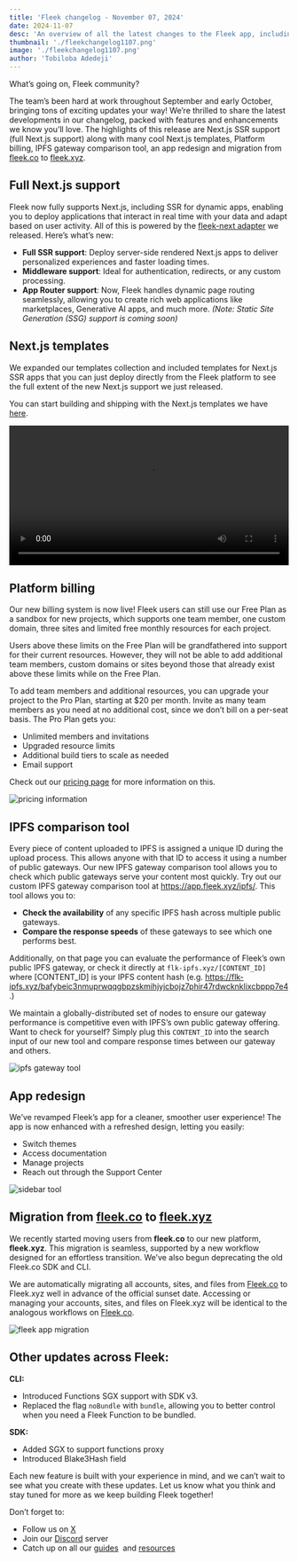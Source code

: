 ```yaml
---
title: 'Fleek changelog - November 07, 2024'
date: 2024-11-07
desc: 'An overview of all the latest changes to the Fleek app, including Next.js SSR support, billing support, migration from fleek.co to fleek.xyz and more'
thumbnail: './fleekchangelog1107.png'
image: './fleekchangelog1107.png'
author: 'Tobiloba Adedeji'
---
```


What’s going on, Fleek community?

The team’s been hard at work throughout September and early October, bringing tons of exciting updates your way! We’re thrilled to share the latest developments in our changelog, packed with features and enhancements we know you’ll love. The highlights of this release are Next.js SSR support (full Next.js support) along with many cool Next.js templates, Platform billing, IPFS gateway comparison tool, an app redesign and migration from [fleek.co](http://fleek.co) to [fleek.xyz](http://fleek.xyz).

## Full Next.js support

Fleek now fully supports Next.js, including SSR for dynamic apps, enabling you to deploy applications that interact in real time with your data and adapt based on user activity. All of this is powered by the [fleek-next adapter](https://fleek.xyz/docs/cli/fleek-next-adapter/) we released. Here’s what’s new:

- **Full SSR support**: Deploy server-side rendered Next.js apps to deliver personalized experiences and faster loading times.
- **Middleware support**: Ideal for authentication, redirects, or any custom processing.
- **App Router support**: Now, Fleek handles dynamic page routing seamlessly, allowing you to create rich web applications like marketplaces, Generative AI apps, and much more. _(Note: Static Site Generation (SSG) support is coming soon)_

## Next.js templates

We expanded our templates collection and included templates for Next.js SSR apps that you can just deploy directly from the Fleek platform to see the full extent of the new Next.js support we just released.

You can start building and shipping with the Next.js templates we have [here](https://app.fleek.xyz).

<video width="100%" height="auto" autoplay loop controls>
  <source src="./nextjs-templates.mp4" type="video/mp4" />
  Your browser does not support the video tag
</video>

## Platform billing

Our new billing system is now live! Fleek users can still use our Free Plan as a sandbox for new projects, which supports one team member, one custom domain, three sites and limited free monthly resources for each project.

Users above these limits on the Free Plan will be grandfathered into support for their current resources. However, they will not be able to add additional team members, custom domains or sites beyond those that already exist above these limits while on the Free Plan.

To add team members and additional resources, you can upgrade your project to the Pro Plan, starting at $20 per month. Invite as many team members as you need at no additional cost, since we don’t bill on a per-seat basis. The Pro Plan gets you:

- Unlimited members and invitations
- Upgraded resource limits
- Additional build tiers to scale as needed
- Email support

Check out our [pricing page](https://fleek.xyz/pricing) for more information on this.

![pricing information](./billing.png)

## IPFS comparison tool

Every piece of content uploaded to IPFS is assigned a unique ID during the upload process. This allows anyone with that ID to access it using a number of public gateways. Our new IPFS gateway comparison tool allows you to check which public gateways serve your content most quickly. Try out our custom IPFS gateway comparison tool at https://app.fleek.xyz/ipfs/. This tool allows you to:

- **Check the availability** of any specific IPFS hash across multiple public gateways.
- **Compare the response speeds** of these gateways to see which one performs best.

Additionally, on that page you can evaluate the performance of Fleek’s own public IPFS gateway, or check it directly at `flk-ipfs.xyz/[CONTENT_ID]` where [CONTENT_ID] is your IPFS content hash (e.g. https://flk-ipfs.xyz/bafybeic3nmuprwqqgbpzskmihjyjcbojz7phir47rdwcknklixcbppp7e4.)

We maintain a globally-distributed set of nodes to ensure our gateway performance is competitive even with IPFS’s own public gateway offering. Want to check for yourself? Simply plug this `CONTENT_ID` into the search input of our new tool and compare response times between our gateway and others.

![ipfs gateway tool](./ipfs-gateway-tool.png)

## App redesign

We’ve revamped Fleek’s app for a cleaner, smoother user experience! The app is now enhanced with a refreshed design, letting you easily:

- Switch themes
- Access documentation
- Manage projects
- Reach out through the Support Center

![sidebar tool](./app-redesign.png)

## Migration from [fleek.co](http://fleek.co) to [fleek.xyz](http://fleek.xyz)

We recently started moving users from **fleek.co** to our new platform, **fleek.xyz**. This migration is seamless, supported by a new workflow designed for an effortless transition. We’ve also begun deprecating the old Fleek.co SDK and CLI.

We are automatically migrating all accounts, sites, and files from [Fleek.co](http://fleek.co/) to Fleek.xyz well in advance of the official sunset date. Accessing or managing your accounts, sites, and files on Fleek.xyz will be identical to the analogous workflows on [Fleek.co](http://fleek.co/).

![fleek app migration](./fleek-migration.jpg)

## **Other updates across Fleek:**

**CLI:**

- Introduced Functions SGX support with SDK v3.
- Replaced the flag `noBundle` with `bundle`, allowing you to better control when you need a Fleek Function to be bundled.

**SDK:**

- Added SGX to support functions proxy
- Introduced Blake3Hash field

Each new feature is built with your experience in mind, and we can’t wait to see what you create with these updates. Let us know what you think and stay tuned for more as we keep building Fleek together!

Don’t forget to:

- Follow us on [X](https://x.com/fleek)
- Join our [Discord](https://discord.gg/fleek) server
- Catch up on all our [guides](https://fleek.xyz/guides/)  and [resources](https://fleek.xyz/docs/)
